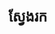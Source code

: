 ---
title: "ស្វែងរក"
slug: "search"
layout: "search"
outputs:
    - html
    - json
menu:
    main:
        weight: -60
        params: 
            icon: search
---